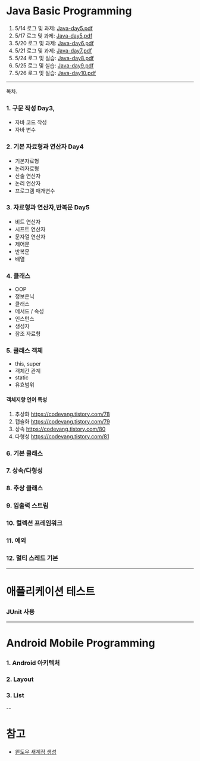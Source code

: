 # Java Basic Programming


1. 5/14 로그 및 과제: [Java-day5.pdf](/01-Start/day4_7/Java-day5.pdf)
1. 5/17 로그 및 과제: [Java-day5.pdf](/01-Start/day4_7/Java-day5.pdf)
1. 5/20 로그 및 과제: [Java-day6.pdf](/01-Java/files/Java-day6.pdf)
1. 5/21 로그 및 과제: [Java-day7.pdf](/01-Java/files/Java-day7.pdf)
1. 5/24 로그 및 실습: [Java-day8.pdf](/01-Java/files/Java-day8.pdf)
1. 5/25 로그 및 실습: [Java-day9.pdf](/01-Java/files/Java-day9.pdf)
1. 5/26 로그 및 실습: [Java-day10.pdf](/01-Java/files/Java-day10.pdf)

---

목차.

### 1. 구문 작성 Day3,

 - 자바 코드 작성
 - 자바 변수

### 2. 기본 자료형과 연산자 Day4

 - 기본자료형
 - 논리자료형
 - 산술 연산자
 - 논리 연산자
 - 프로그램 매개변수

### 3. 자료형과 연산자,반복문 Day5

 - 비트 연산자
 - 시프트 연산자
 - 문자열 연산자
 - 제어문
 - 반복문
 - 배열

### 4. 클래스

 - OOP
 - 정보은닉
 - 클래스
 - 메서드 / 속성
 - 인스턴스
 - 생성자
 - 참조 자료형



### 5. 클래스 객체

  - this, super
  - 객체간 관계
  - static
  - 유효범위

#### 객체지향 언어 특성
  1. 추상화 https://codevang.tistory.com/78
  2. 캡슐화 https://codevang.tistory.com/79
  3. 상속    https://codevang.tistory.com/80
  4. 다형성 https://codevang.tistory.com/81


### 6. 기본 클래스

### 7. 상속/다형성

### 8. 추상 클래스

### 9. 입출력 스트림

### 10. 컬렉션 프레임워크

### 11. 예외

### 12. 멀티 스레드 기본

---

# 애플리케이션 테스트

### JUnit 사용


---

# Android Mobile Programming

### 1. Android 아키텍처

### 2. Layout

### 3. List

--

# 참고

 - [윈도우 새계정 생성](/01-Start/윈도우새계정.pdf)
